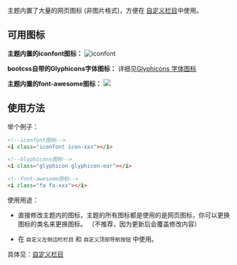 主题内置了大量的网页图标 (非图片格式)，方便在 [自定义栏目](/customize)中使用。

## 可用图标

**主题内置的iconfont图标：** ![iconfont](https://ihewrocdn.b0.upaiyun.com/img/iconfont.png)

**bootcss自带的Glyphicons字体图标：** 详细见[Glyphicons 字体图标](http://v3.bootcss.com/components/#glyphicons)

**主题内置的font-awesome图标：** ![](https://ws4.sinaimg.cn/large/006tNc79ly1fkiqvxfo2mj31kw0gv105.jpg)



## 使用方法

举个例子：

```html
<!--iconfont图标-->
<i class="iconfont icon-xxx"></i>

<!--Glyphicons图标-->
<i class="glyphicon glyphicon-eur"></i>

<!--font-awesome图标-->
<i class="fa fa-xxx"></i>
```

使用用途：

* 直接修改主题内的图标，主题的所有图标都是使用的是网页图标，你可以更换图标的类名来更换图标。
  （不推荐，因为更新后会覆盖修改内容）

* 在 `自定义左侧边栏栏目` 和 `自定义顶部导航按钮` 中使用。

具体见：[自定义栏目](/customize)
